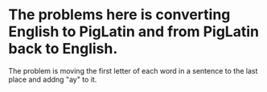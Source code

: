 # The problems here is converting English to PigLatin and from PigLatin back to English.
The problem is moving the first letter of each word in a sentence to the last place and addng "ay" to it.  
